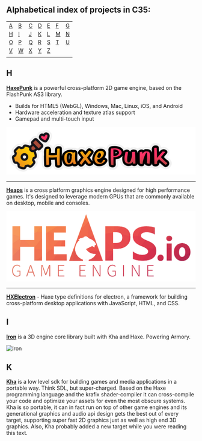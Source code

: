 ## Alphabetical index of projects in C35:

|       |       |       |       |       |       |       |
|---    |---    |---    |---    |---    |---    |    ---|
|[A](#a)|[B](#b)|[C](#c)|[D](#d)|[E](#e)|[F](#f)|[G](#g)|
|[H](#h)|[I](#i)|[J](#j)|[K](#k)|[L](#l)|[M](#m)|[N](#n)|
|[O](#o)|[P](#p)|[Q](#q)|[R](#r)|[S](#s)|[T](#t)|[U](#u)|
|[V](#v)|[W](#w)|[X](#x)|[Y](#y)|[Z](#z)|       |       |
|       |       |       |       |       |       |       |

## H
[**HaxePunk**](https://github.com/HaxePunk/HaxePunk) is a powerful cross-platform 2D game engine, based on the FlashPunk AS3 library.

* Builds for HTML5 (WebGL), Windows, Mac, Linux, iOS, and Android
* Hardware acceleration and texture atlas support
* Gamepad and multi-touch input

![haxepunk](https://github.com/HaxePunk/HaxePunk/raw/dev/template/assets/HaxePunk.png?raw=HaxePunk)

---
[**Heaps**](https://github.com/HeapsIO/heaps) is a cross platform graphics engine designed for high performance games. It's designed to leverage modern GPUs that are commonly available on desktop, mobile and consoles.

![heaps](https://raw.githubusercontent.com/HeapsIO/heaps.io/master/assets/logo/logo-heaps-color.png)

---
[**HXElectron**](https://github.com/tong/hxelectron) - Haxe type definitions for electron, a framework for building cross-platform desktop applications with JavaScript, HTML, and CSS.

## I
[**Iron**](https://github.com/armory3d/iron) is a 3D engine core library built with Kha and Haxe. Powering Armory.

![iron](https://camo.githubusercontent.com/860aa4e322ded52af47a88313e78cb7ef71d1071/68747470733a2f2f61726d6f727933642e6f72672f696d672f69726f6e2e6a7067)

## K
[**Kha**](https://github.com/Kode/Kha) is a low level sdk for building games and media applications in a portable way.
Think SDL, but super-charged. Based on the Haxe programming language and the krafix shader-compiler it can cross-compile your code and
optimize your assets for even the most obscure systems. Kha is so portable, it can in fact run on top of other game engines and its
generational graphics and audio api design gets the best out of every target, supporting super fast 2D graphics just as well as high
end 3D graphics. Also, Kha probably added a new target while you were reading this text.
